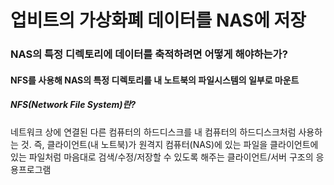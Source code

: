 # 업비트의 가상화폐 데이터를 NAS에 저장

### NAS의 특정 디렉토리에 데이터를 축적하려면 어떻게 해야하는가?
#### NFS를 사용해 NAS의 특정 디렉토리를 내 노트북의 파일시스템의 일부로 마운트
##### NFS(Network File System)란? 
네트워크 상에 연결된 다른 컴퓨터의 하드디스크를 내 컴퓨터의 하드디스크처럼 사용하는 것.
즉, 클라이언트(내 노트북)가 원격지 컴퓨터(NAS)에 있는 파일을 클라이언트에 있는 파일처럼 
마음대로 검색/수정/저장할 수 있도록 해주는 클라이언트/서버 구조의 응용프로그램
